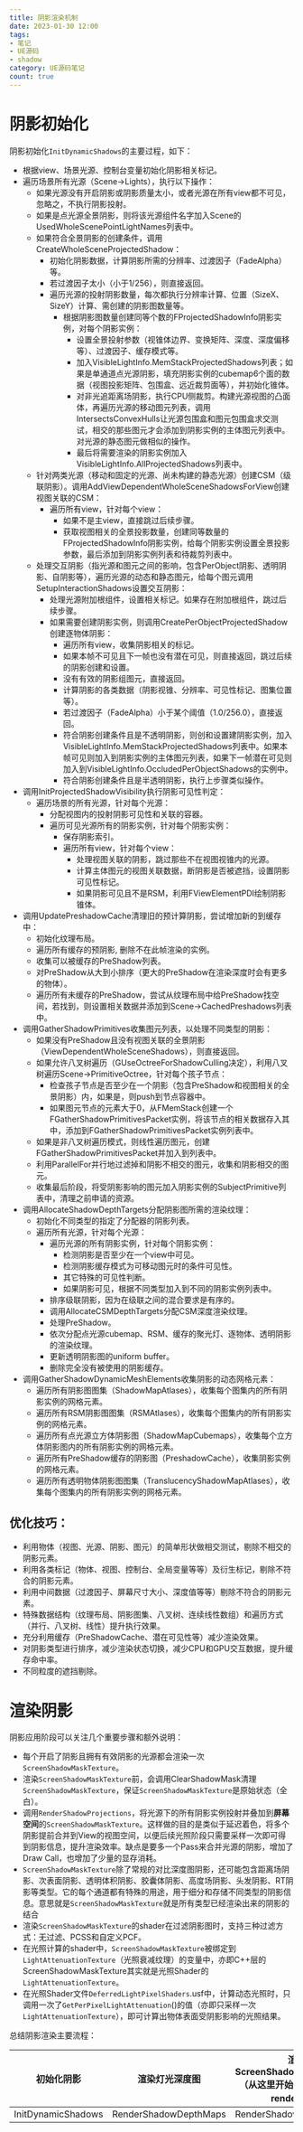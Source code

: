 ```yaml
---
title: 阴影渲染机制
date: 2023-01-30 12:00
tags:
- 笔记
- UE源码
- shadow
category: UE源码笔记
count: true
---
```


# 阴影初始化

阴影初始化`InitDynamicShadows`的主要过程，如下：

- 根据view、场景光源、控制台变量初始化阴影相关标记。
- 遍历场景所有光源（Scene->Lights），执行以下操作：
    - 如果光源没有开启阴影或阴影质量太小，或者光源在所有view都不可见，忽略之，不执行阴影投射。
    - 如果是点光源全景阴影，则将该光源组件名字加入Scene的UsedWholeScenePointLightNames列表中。
    - 如果符合全景阴影的创建条件，调用CreateWholeSceneProjectedShadow：
        - 初始化阴影数据，计算阴影所需的分辨率、过渡因子（FadeAlpha）等。
        - 若过渡因子太小（小于1/256），则直接返回。
        - 遍历光源的投射阴影数量，每次都执行分辨率计算、位置（SizeX、SizeY）计算、需创建的阴影图数量等。
            - 根据阴影图数量创建同等个数的FProjectedShadowInfo阴影实例，对每个阴影实例：
                - 设置全景投射参数（视锥体边界、变换矩阵、深度、深度偏移等）、过渡因子、缓存模式等。
                - 加入VisibleLightInfo.MemStackProjectedShadows列表；如果是单通道点光源阴影，填充阴影实例的cubemap6个面的数据（视图投影矩阵、包围盒、远近裁剪面等），并初始化锥体。
                - 对非光追距离场阴影，执行CPU侧裁剪。构建光源视图的凸面体，再遍历光源的移动图元列表，调用IntersectsConvexHulls让光源包围盒和图元包围盒求交测试，相交的那些图元才会添加到阴影实例的主体图元列表中。对光源的静态图元做相似的操作。
                - 最后将需要渲染的阴影实例加入VisibleLightInfo.AllProjectedShadows列表中。
    - 针对两类光源（移动和固定的光源、尚未构建的静态光源）创建CSM（级联阴影）。调用AddViewDependentWholeSceneShadowsForView创建视图关联的CSM：
        - 遍历所有view，针对每个view：
            - 如果不是主view，直接跳过后续步骤。
            - 获取视图相关的全景投影数量，创建同等数量的FProjectedShadowInfo阴影实例，给每个阴影实例设置全景投影参数，最后添加到阴影实例列表和待裁剪列表中。
    - 处理交互阴影（指光源和图元之间的影响，包含PerObject阴影、透明阴影、自阴影等），遍历光源的动态和静态图元，给每个图元调用SetupInteractionShadows设置交互阴影：
        - 处理光源附加根组件，设置相关标记。如果存在附加根组件，跳过后续步骤。
        - 如果需要创建阴影实例，则调用CreatePerObjectProjectedShadow创建逐物体阴影：
            - 遍历所有view，收集阴影相关的标记。
            - 如果本帧不可见且下一帧也没有潜在可见，则直接返回，跳过后续的阴影创建和设置。
            - 没有有效的阴影组图元，直接返回。
            - 计算阴影的各类数据（阴影视锥、分辨率、可见性标记、图集位置等）。
            - 若过渡因子（FadeAlpha）小于某个阈值（1.0/256.0），直接返回。
            - 符合阴影创建条件且是不透明阴影，则创和设置建阴影实例，加入VisibleLightInfo.MemStackProjectedShadows列表中。如果本帧可见则加入到阴影实例的主体图元列表，如果下一帧潜在可见则加入到VisibleLightInfo.OccludedPerObjectShadows的实例中。
            - 符合阴影创建条件且是半透明阴影，执行上步骤类似操作。
- 调用InitProjectedShadowVisibility执行阴影可见性判定：
    - 遍历场景的所有光源，针对每个光源：
        - 分配视图内的投射阴影可见性和关联的容器。
        - 遍历可见光源所有的阴影实例，针对每个阴影实例：
            - 保存阴影索引。
            - 遍历所有view，针对每个view：
                - 处理视图关联的阴影，跳过那些不在视图视锥内的光源。
                - 计算主体图元的视图关联数据，断阴影是否被遮挡，设置阴影可见性标记。
                - 如果阴影可见且不是RSM，利用FViewElementPDI绘制阴影锥体。
- 调用UpdatePreshadowCache清理旧的预计算阴影，尝试增加新的到缓存中：
    - 初始化纹理布局。
    - 遍历所有缓存的预阴影, 删除不在此帧渲染的实例。
    - 收集可以被缓存的PreShadow列表。
    - 对PreShadow从大到小排序（更大的PreShadow在渲染深度时会有更多的物体）。
    - 遍历所有未缓存的PreShadow，尝试从纹理布局中给PreShadow找空间，若找到，则设置相关数据并添加到Scene->CachedPreshadows列表中。
- 调用GatherShadowPrimitives收集图元列表，以处理不同类型的阴影：
    - 如果没有PreShadow且没有视图关联的全景阴影（ViewDependentWholeSceneShadows），则直接返回。
    - 如果允许八叉树遍历（GUseOctreeForShadowCulling决定），利用八叉树遍历Scene->PrimitiveOctree，针对每个孩子节点：
        - 检查孩子节点是否至少在一个阴影（包含PreShadow和视图相关的全景阴影）内，如果是，则push到节点容器中。
        - 如果图元节点的元素大于0，从FMemStack创建一个FGatherShadowPrimitivesPacket实例，将该节点的相关数据存入其中，添加到FGatherShadowPrimitivesPacket实例列表中。
    - 如果是非八叉树遍历模式，则线性遍历图元，创建FGatherShadowPrimitivesPacket并加入到列表中。
    - 利用ParallelFor并行地过滤掉和阴影不相交的图元，收集和阴影相交的图元。
    - 收集最后阶段，将受阴影影响的图元加入阴影实例的SubjectPrimitive列表中，清理之前申请的资源。
- 调用AllocateShadowDepthTargets分配阴影图所需的渲染纹理：
    - 初始化不同类型的指定了分配器的阴影列表。
    - 遍历所有光源，针对每个光源：
        - 遍历光源的所有阴影实例，针对每个阴影实例：
            - 检测阴影是否至少在一个view中可见。
            - 检测阴影缓存模式为可移动图元时的条件可见性。
            - 其它特殊的可见性判断。
            - 如果阴影可见，根据不同类型加入到不同的阴影实例列表中。
        - 排序级联阴影，因为在级联之间的混合要求是有序的。
        - 调用AllocateCSMDepthTargets分配CSM深度渲染纹理。
        - 处理PreShadow。
        - 依次分配点光源cubemap、RSM、缓存的聚光灯、逐物体、透明阴影的渲染纹理。
        - 更新透明阴影图的uniform buffer。
        - 删除完全没有被使用的阴影缓存。
- 调用GatherShadowDynamicMeshElements收集阴影的动态网格元素：
    - 遍历所有阴影图图集（ShadowMapAtlases），收集每个图集内的所有阴影实例的网格元素。
    - 遍历所有RSM阴影图图集（RSMAtlases），收集每个图集内的所有阴影实例的网格元素。
    - 遍历所有点光源立方体阴影图（ShadowMapCubemaps），收集每个立方体阴影图内的所有阴影实例的网格元素。
    - 遍历所有PreShadow缓存的阴影图（PreshadowCache），收集阴影实例的网格元素。
    - 遍历所有透明物体阴影图图集（TranslucencyShadowMapAtlases），收集每个图集内的所有阴影实例的网格元素。

## **优化技巧**：

- 利用物体（视图、光源、阴影、图元）的简单形状做相交测试，剔除不相交的阴影元素。
- 利用各类标记（物体、视图、控制台、全局变量等等）及衍生标记，剔除不符合的阴影元素。
- 利用中间数据（过渡因子、屏幕尺寸大小、深度值等等）剔除不符合的阴影元素。
- 特殊数据结构（纹理布局、阴影图集、八叉树、连续线性数组）和遍历方式（并行、八叉树、线性）提升执行效果。
- 充分利用缓存（PreShadowCache、潜在可见性等）减少渲染效果。
- 对阴影类型进行排序，减少渲染状态切换，减少CPU和GPU交互数据，提升缓存命中率。
- 不同粒度的遮挡剔除。

# 渲染阴影

阴影应用阶段可以关注几个重要步骤和额外说明：

- 每个开启了阴影且拥有有效阴影的光源都会渲染一次`ScreenShadowMaskTexture`。
- 渲染`ScreenShadowMaskTexture`前，会调用ClearShadowMask清理`ScreenShadowMaskTexture`，保证`ScreenShadowMaskTexture`是原始状态（全白）。
- 调用`RenderShadowProjections`，将光源下的所有阴影实例投射并叠加到**屏幕空间**的`ScreenShadowMaskTexture`。这样做的目的是类似于延迟着色，将多个阴影提前合并到View的视图空间，以便后续光照阶段只需要采样一次即可得到阴影信息，提升渲染效率。缺点是要多一个Pass来合并光源的阴影，增加了Draw Call，也增加了少量的显存消耗。
- `ScreenShadowMaskTexture`除了常规的对比深度图阴影，还可能包含距离场阴影、次表面阴影、透明体积阴影、胶囊体阴影、高度场阴影、头发阴影、RT阴影等类型。它的每个通道都有特殊的用途，用于细分和存储不同类型的阴影信息。意思就是`ScreenShadowMaskTexture`就是所有类型已经渲染出来的阴影的结合
- 渲染`ScreenShadowMaskTexture`的shader在过滤阴影图时，支持三种过滤方式：无过滤、PCSS和自定义PCF。
- 在光照计算的shader中，`ScreenShadowMaskTexture`被绑定到`LightAttenuationTexture`（光照衰减纹理）的变量中，亦即C++层的ScreenShadowMaskTexture其实就是光照Shader的`LightAttenuationTexture`。
- 在光照Shader文件`DeferredLightPixelShaders`.usf中，计算动态光照时，只调用一次了`GetPerPixelLightAttenuation`()的值（亦即只采样一次`LightAttenuationTexture`），即可计算出物体表面受阴影影响的光照结果。

总结阴影渲染主要流程：

| 初始化阴影 | 渲染灯光深度图 | 渲染ScreenShadowMaskTexture（从这里开始就是light pass rendering） | 采样LightAttenuationTexture（ScreenShadowMaskTexture） | 计算表面阴影 | 计算表面光照 |
| --- | --- | --- | --- | --- | --- |
| InitDynamicShadows | RenderShadowDepthMaps | RenderShadowProjections | GetPerPixelLightAttenuation | GetShadowTerms | GetDynamicLighting |
